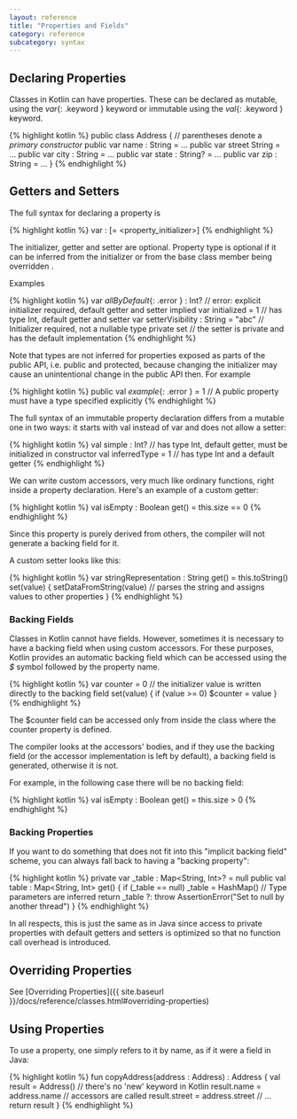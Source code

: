 ```yaml
---
layout: reference
title: "Properties and Fields"
category: reference
subcategory: syntax
---
```


## Declaring Properties

Classes in Kotlin can have properties. These can be declared as mutable, using the *var*{: .keyword } keyword or immutable using the *val*{: .keyword } keyword.

{% highlight kotlin %}
public class Address { // parentheses denote a _primary constructor_
  public var name : String = ...
  public var street String = ...
  public var city : String = ...
  public var state : String? = ...
  public var zip : String = ...
}
{% endhighlight %}

## Getters and Setters

The full syntax for declaring a property is

{% highlight kotlin %}
var <propertyName> : <PropertyType> [= <property_initializer>]
  <getter>
  <setter>
{% endhighlight %}

The initializer, getter and setter are optional. Property type is optional if it can be inferred from the initializer or from the base class member being overridden .

Examples

{% highlight kotlin %}
var *allByDefault*{: .error } : Int? // error: explicit initializer required, default getter and setter implied
var initialized = 1 // has type Int, default getter and setter
var setterVisibility : String = "abc" // Initializer required, not a nullable type
  private set // the setter is private and has the default implementation
{% endhighlight %}

Note that types are not inferred for properties exposed as parts of the public API, i.e. public and protected, because changing the initializer may cause an unintentional change in the public API then. For example

{% highlight kotlin %}
public val *example*{: .error } = 1 // A public property must have a type specified explicitly
{% endhighlight %}

The full syntax of an immutable property declaration differs from a mutable one in two ways: it starts with val instead of var and does not allow a setter:

{% highlight kotlin %}
val simple : Int? // has type Int, default getter, must be initialized in constructor
val inferredType = 1 // has type Int and a default getter
{% endhighlight %}

We can write custom accessors, very much like ordinary functions, right inside a property declaration. Here's an example of a custom getter:

{% highlight kotlin %}
val isEmpty : Boolean
  get() = this.size == 0
{% endhighlight %}

Since this property is purely derived from others, the compiler will not generate a backing field for it.

A custom setter looks like this:

{% highlight kotlin %}
var stringRepresentation : String
  get() = this.toString()
  set(value) {
    setDataFromString(value) // parses the string and assigns values to other properties
  }
{% endhighlight %}

### Backing Fields

Classes in Kotlin cannot have fields. However, sometimes it is necessary to have a backing field when using custom accessors. For these purposes, Kotlin provides
an automatic backing field which can be accessed using the *$* symbol followed by the property name.

{% highlight kotlin %}
var counter = 0 // the initializer value is written directly to the backing field
  set(value) {
    if (value >= 0)
      $counter = value
  }
{% endhighlight %}

The $counter field can be accessed only from inside the class where the counter property is defined.

The compiler looks at the accessors' bodies, and if they use the backing field (or the accessor implementation is left by default), a backing field is generated, otherwise it is not.

For example, in the following case there will be no backing field:

{% highlight kotlin %}
val isEmpty : Boolean
  get() = this.size > 0
{% endhighlight %}


### Backing Properties

If you want to do something that does not fit into this "implicit backing field" scheme, you can always fall back to having a "backing property":

{% highlight kotlin %}
private var _table : Map<String, Int>? = null
public val table : Map<String, Int>
  get() {
    if (_table == null)
      _table = HashMap() // Type parameters are inferred
    return _table ?: throw AssertionError("Set to null by another thread")
  }
{% endhighlight %}

In all respects, this is just the same as in Java since access to private properties with default getters and setters is optimized so that no function call overhead is introduced.

## Overriding Properties

See [Overriding Properties]({{ site.baseurl }}/docs/reference/classes.html#overriding-properties)

## Using Properties

To use a property, one simply refers to it by name, as if it were a field in Java:

{% highlight kotlin %}
fun copyAddress(address : Address) : Address {
  val result = Address() // there's no 'new' keyword in Kotlin
  result.name = address.name // accessors are called
  result.street = address.street
  // ...
  return result
}
{% endhighlight %}
